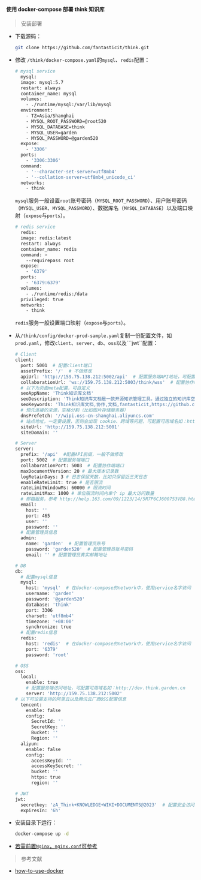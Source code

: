 #### 使用 docker-compose 部署 think 知识库

> 安装部署

* 下载源码：
  
  ```bash
  git clone https://github.com/fantasticit/think.git
  ```

* 修改 ```/think/docker-compose.yaml```的```mysql```、```redis```配置：

  ```bash
  # mysql service
    mysql:
    image: mysql:5.7
    restart: always
    container_name: mysql
    volumes:
      - ./runtime/mysql:/var/lib/mysql
    environment:
      - TZ=Asia/Shanghai
      - MYSQL_ROOT_PASSWORD=@root520
      - MYSQL_DATABASE=think
      - MYSQL_USER=garden
      - MYSQL_PASSWORD=@garden520
    expose:
      - '3306'
    ports:
      - '3306:3306'
    command:
      - '--character-set-server=utf8mb4'
      - '--collation-server=utf8mb4_unicode_ci'
    networks:
      - think
  ```

  ```mysql```服务一般设置```root```账号密码（```MYSQL_ROOT_PASSWORD```）、用户账号密码（```MYSQL_USER```、```MYSQL_PASSWORD```）、数据库名（```MYSQL_DATABASE```）以及端口映射（```expose```与```ports```）。

  ```bash
  # redis service
    redis:
    image: redis:latest
    restart: always
    container_name: redis
    command: >
      --requirepass root
    expose:
      - '6379'
    ports:
      - '6379:6379'
    volumes:
      - ./runtime/redis:/data
    privileged: true
    networks:
      - think
  ```

  ```redis```服务一般设置端口映射（```expose```与```ports```）。

* 从```/think/config/docker-prod-sample.yaml```复制一份配置文件，如```prod.yaml```，修改```client```、```server```、```db```、```oss```以及```jwt``配置：

  ```bash
  # Client
  client:
    port: 5001  # 配置client端口
    assetPrefix: '/'  # 不做修改
    apiUrl: 'http://159.75.138.212:5002/api'  # 配置服务端API地址，可配置可用域名如：http://dev.api.garden.cn/api 
    collaborationUrl: 'ws://159.75.138.212:5003/think/wss'  # 配置协作端API地址，可配置可用域名如：ws://dev.api.garden.cn/think/wss
    # 以下为页面meta配置，可自定义
    seoAppName: 'Think知识库文档'
    seoDescription: 'Think知识库文档是一款开源知识管理工具。通过独立的知识库空间，结构化地组织在线协作文档，实现知识的积累与沉淀，促进知识的复用与流通。'
    seoKeywords: 'Think知识库文档,协作,文档,fantasticit,https://github.com/fantasticit/think'
    # 预先连接的来源，空格分割（比如图片存储服务器）
    dnsPrefetch: '//wipi.oss-cn-shanghai.aliyuncs.com'
    # 站点地址，一定要设置，否则会出现 cookie、跨域等问题，可配置可用域名如：http://dev.think.garden.cn
    siteUrl: 'http://159.75.138.212:5001'
    siteDomain: ''
  ```

  ```bash
  # Server
  server:
    prefix: '/api'  #配置API前缀，一般不做修改
    port: 5002  # 配置服务端端口
    collaborationPort: 5003  # 配置协作端端口
    maxDocumentVersion: 20 # 最大版本记录数
    logRetainDays: 3 # 日志保留天数，比如只保留近三天日志
    enableRateLimit: true # 是否限流
    rateLimitWindowMs: 60000 # 限流时间
    rateLimitMax: 1000 # 单位限流时间内单个 ip 最大访问数量
    # 邮箱服务，参考 http://help.163.com/09/1223/14/5R7P6CJ600753VB8.html?servCode=6010376 获取 SMTP 配置
    email:
      host: ''
      port: 465
      user: ''
      password: ''
    # 配置管理员信息
    admin:
      name: 'garden'  # 配置管理员账号
      password: 'garden520'  # 配置管理员账号密码
      email: '' # 配置管理员真实邮箱地址
  ```
  
  ```bash
  # DB
  db:
    # 配置mysql信息
    mysql:
      host: 'mysql'  # 在docker-compose的network中，使用service名字访问
      username: 'garden'
      password: '@garden520'
      database: 'think'
      port: 3306
      charset: 'utf8mb4'
      timezone: '+08:00'
      synchronize: true
    # 配置redis信息
    redis:
      host: 'redis'  # 在docker-compose的network中，使用service名字访问
      port: '6379'
      password: 'root'
  ```

  ```bash
  # OSS
  oss:
    local:
      enable: true
      # 配置服务端访问地址，可配置可用域名如：http://dev.think.garden.cn
      server: 'http://159.75.138.212:5002' 
  # 以下可设置支持的阿里云以及腾讯云厂商OSS配置信息
    tencent:
      enable: false
      config:
        SecretId: ''
        SecretKey: ''
        Bucket: ''
        Region: ''
    aliyun:
      enable: false
      config:
        accessKeyId: ''
        accessKeySecret: ''
        bucket: ''
        https: true
        region: ''
  ```

  ```bash
  # JWT
  jwt:
    secretkey: 'zA_Think+KNOWLEDGE+WIKI+DOCUMENTS@2023'  # 配置安全访问key，建议修改
    expiresIn: '6h'
  ```

* 安装目录下运行：
  
  ```bash
  docker-compose up -d
  ```

* [若需前置```Nginx```，```nginx.conf```可参考](https://gitee.com/FSDGarden/learn-note/tree/master/think/nginx.conf.sample)

> 参考文献

* [how-to-use-docker](https://github.com/fantasticit/think/blob/main/how-to-use-docker.md)